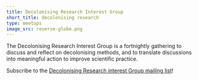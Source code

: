 ```yaml
---
title: Decolonising Research Interest Group
short_title: decolonising research
type: meetups
image_src: reverse-globe.png
---
```


The Decolonising Research Interest Group is a fortnightly gathering to discuss and reflect on decolonising methods, and to translate discussions into meaningful action to improve scientific practice.  

Subscribe to the [Decolonising Research interest Group mailing list](https://web.maillist.ox.ac.uk/ox/info/decolonising-research)!

